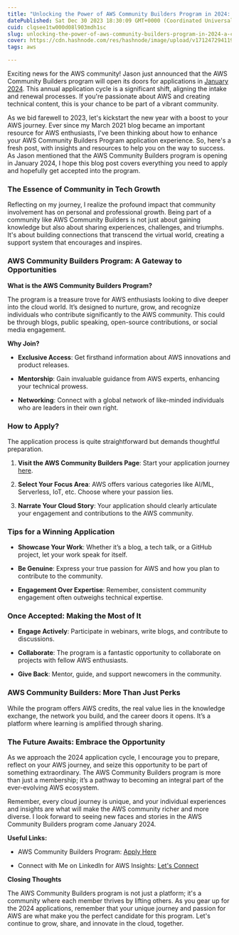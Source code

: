 ```yaml
---
title: "Unlocking the Power of AWS Community Builders Program in 2024: A Comprehensive Guide for Aspiring AWS Enthusiasts"
datePublished: Sat Dec 30 2023 18:30:09 GMT+0000 (Coordinated Universal Time)
cuid: clqsee1tw000d08l903mdh1sc
slug: unlocking-the-power-of-aws-community-builders-program-in-2024-a-comprehensive-guide-for-aspiring-aws-enthusiasts
cover: https://cdn.hashnode.com/res/hashnode/image/upload/v1712472941196/8ef03f53-a0b3-4a11-b473-35d8ed1093db.jpeg
tags: aws

---
```


Exciting news for the AWS community! Jason just announced that the AWS Community Builders program will open its doors for applications in [January 2024](https://www.linkedin.com/posts/jasonrobertdunn_aws-community-builders-worldwide-cloud-activity-7143699667090878464-cUlK?utm_source=share&utm_medium=member_desktop). This annual application cycle is a significant shift, aligning the intake and renewal processes. If you're passionate about AWS and creating technical content, this is your chance to be part of a vibrant community.

As we bid farewell to 2023, let's kickstart the new year with a boost to your AWS journey. Ever since my March 2021 blog became an important resource for AWS enthusiasts, I've been thinking about how to enhance your AWS Community Builders Program application experience. So, here's a fresh post, with insights and resources to help you on the way to success. As Jason mentioned that the AWS Community Builders program is opening in January 2024, I hope this blog post covers everything you need to apply and hopefully get accepted into the program.

### **The Essence of Community in Tech Growth**

Reflecting on my journey, I realize the profound impact that community involvement has on personal and professional growth. Being part of a community like AWS Community Builders is not just about gaining knowledge but also about sharing experiences, challenges, and triumphs. It's about building connections that transcend the virtual world, creating a support system that encourages and inspires.

### **AWS Community Builders Program: A Gateway to Opportunities**

**What is the AWS Community Builders Program?**

The program is a treasure trove for AWS enthusiasts looking to dive deeper into the cloud world. It’s designed to nurture, grow, and recognize individuals who contribute significantly to the AWS community. This could be through blogs, public speaking, open-source contributions, or social media engagement.

**Why Join?**

* **Exclusive Access**: Get firsthand information about AWS innovations and product releases.
    
* **Mentorship**: Gain invaluable guidance from AWS experts, enhancing your technical prowess.
    
* **Networking**: Connect with a global network of like-minded individuals who are leaders in their own right.
    

### **How to Apply?**

The application process is quite straightforward but demands thoughtful preparation.

1. **Visit the AWS Community Builders Page**: Start your application journey [here](https://aws.amazon.com/developer/community/community-builders/).
    
2. **Select Your Focus Area**: AWS offers various categories like AI/ML, Serverless, IoT, etc. Choose where your passion lies.
    
3. **Narrate Your Cloud Story**: Your application should clearly articulate your engagement and contributions to the AWS community.
    

### **Tips for a Winning Application**

* **Showcase Your Work**: Whether it’s a blog, a tech talk, or a GitHub project, let your work speak for itself.
    
* **Be Genuine**: Express your true passion for AWS and how you plan to contribute to the community.
    
* **Engagement Over Expertise**: Remember, consistent community engagement often outweighs technical expertise.
    

### **Once Accepted: Making the Most of It**

* **Engage Actively**: Participate in webinars, write blogs, and contribute to discussions.
    
* **Collaborate**: The program is a fantastic opportunity to collaborate on projects with fellow AWS enthusiasts.
    
* **Give Back**: Mentor, guide, and support newcomers in the community.
    

### **AWS Community Builders: More Than Just Perks**

While the program offers AWS credits, the real value lies in the knowledge exchange, the network you build, and the career doors it opens. It’s a platform where learning is amplified through sharing.

### **The Future Awaits: Embrace the Opportunity**

As we approach the 2024 application cycle, I encourage you to prepare, reflect on your AWS journey, and seize this opportunity to be part of something extraordinary. The AWS Community Builders program is more than just a membership; it’s a pathway to becoming an integral part of the ever-evolving AWS ecosystem.

Remember, every cloud journey is unique, and your individual experiences and insights are what will make the AWS community richer and more diverse. I look forward to seeing new faces and stories in the AWS Community Builders program come January 2024.

**Useful Links:**

* AWS Community Builders Program: [Apply Here](https://aws.amazon.com/developer/community/community-builders/)
    
* Connect with Me on LinkedIn for AWS Insights: [Let's Connect](https://www.linkedin.com/in/adit-modi-2a4362191/)
    

**Closing Thoughts**

The AWS Community Builders program is not just a platform; it's a community where each member thrives by lifting others. As you gear up for the 2024 applications, remember that your unique journey and passion for AWS are what make you the perfect candidate for this program. Let's continue to grow, share, and innovate in the cloud, together.